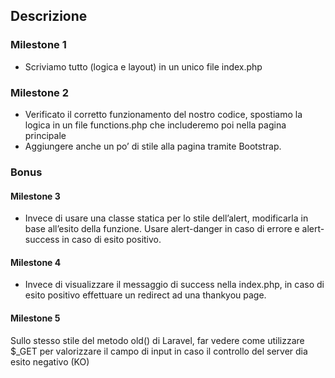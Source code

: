 ## Descrizione

### Milestone 1
- Scriviamo tutto (logica e layout) in un unico file index.php

### Milestone 2
- Verificato il corretto funzionamento del nostro codice, spostiamo la logica in un file functions.php che includeremo poi nella pagina principale
- Aggiungere anche un po’ di stile alla pagina tramite Bootstrap.

### Bonus

#### Milestone 3
- Invece di usare una classe statica per lo stile dell’alert, modificarla in base all’esito della funzione. Usare alert-danger in caso di errore e alert-success in caso di esito positivo.

#### Milestone 4
- Invece di visualizzare il messaggio di success nella index.php, in caso di esito positivo effettuare un redirect ad una thankyou page.

#### Milestone 5
Sullo stesso stile del metodo old() di Laravel, far vedere come utilizzare $_GET per valorizzare il campo di input in caso il controllo del server dia esito negativo (KO)
